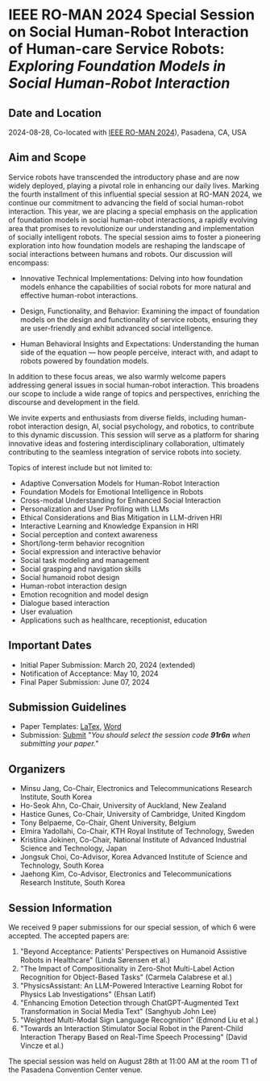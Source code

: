 # IEEE RO-MAN 2024 Special Session on Social Human-Robot Interaction of Human-care Service Robots: <br/> *Exploring Foundation Models in Social Human-Robot Interaction*

## Date and Location
2024-08-28, Co-located with [IEEE RO-MAN 2024](https://ro-man2024.org/)), Pasadena, CA, USA


## Aim and Scope

Service robots have transcended the introductory phase and are now widely deployed, playing a pivotal role in enhancing our daily lives. Marking the fourth installment of this influential special session at RO-MAN 2024, we continue our commitment to advancing the field of social human-robot interaction. This year, we are placing a special emphasis on the application of foundation models in social human-robot interactions, a rapidly evolving area that promises to revolutionize our understanding and implementation of socially intelligent robots. The special session aims to foster a pioneering exploration into how foundation models are reshaping the landscape of social interactions between humans and robots. Our discussion will encompass:

- Innovative Technical Implementations: Delving into how foundation models enhance the capabilities of social robots for more natural and effective human-robot interactions.

- Design, Functionality, and Behavior: Examining the impact of foundation models on the design and functionality of service robots, ensuring they are user-friendly and exhibit advanced social intelligence.

- Human Behavioral Insights and Expectations: Understanding the human side of the equation — how people perceive, interact with, and adapt to robots powered by foundation models.


In addition to these focus areas, we also warmly welcome papers addressing general issues in social human-robot interaction. This broadens our scope to include a wide range of topics and perspectives, enriching the discourse and development in the field.

We invite experts and enthusiasts from diverse fields, including human-robot interaction design, AI, social psychology, and robotics, to contribute to this dynamic discussion. This session will serve as a platform for sharing innovative ideas and fostering interdisciplinary collaboration, ultimately contributing to the seamless integration of service robots into society.

Topics of interest include but not limited to:
- Adaptive Conversation Models for Human-Robot Interaction
- Foundation Models for Emotional Intelligence in Robots
- Cross-modal Understanding for Enhanced Social Interaction
- Personalization and User Profiling with LLMs
- Ethical Considerations and Bias Mitigation in LLM-driven HRI
- Interactive Learning and Knowledge Expansion in HRI
- Social perception and context awareness
- Short/long-term behavior recognition
- Social expression and interactive behavior
- Social task modeling and management
- Social grasping and navigation skills
- Social humanoid robot design
- Human-robot interaction design
- Emotion recognition and model design
- Dialogue based interaction
- User evaluation
- Applications such as healthcare, receptionist, education

## Important Dates

- Initial Paper Submission: March 20, 2024 (extended)
- Notification of Acceptance: May 10, 2024
- Final Paper Submission: June 07, 2024

## Submission Guidelines

- Paper Templates: [LaTex](https://ras.papercept.net/conferences/support/tex.php), [Word](https://ras.papercept.net/conferences/support/word.php)
- Submission: [Submit](https://ras.papercept.net/conferences/scripts/start.pl) "*You should select the session code **91r6n** when submitting your paper.*"

## Organizers

- Minsu Jang, Co-Chair, Electronics and Telecommunications Research Institute, South Korea
- Ho-Seok Ahn, Co-Chair, University of Auckland, New Zealand
- Hastice Gunes, Co-Chair, University of Cambridge, United Kingdom
- Tony Belpaeme, Co-Chair, Ghent University, Belgium
- Elmira Yadollahi, Co-Chair, KTH Royal Institute of Technology, Sweden
- Kristiina Jokinen, Co-Chair, National Institute of Advanced Industrial Science and Technology, Japan
- Jongsuk Choi, Co-Advisor, Korea Advanced Institute of Science and Technology, South Korea
- Jaehong Kim, Co-Advisor, Electronics and Telecommunications Research Institute, South Korea

## Session Information

We received 9 paper submissions for our special session, of which 6 were accepted. The accepted papers are:

1. "Beyond Acceptance: Patients' Perspectives on Humanoid Assistive Robots in Healthcare" (Linda Sørensen et al.)
2. "The Impact of Compositionality in Zero-Shot Multi-Label Action Recognition for Object-Based Tasks" (Carmela Calabrese et al.)
3. "PhysicsAssistant: An LLM-Powered Interactive Learning Robot for Physics Lab Investigations" (Ehsan Latif)
4. "Enhancing Emotion Detection through ChatGPT-Augmented Text Transformation in Social Media Text" (Sanghyub John Lee)
5. "Weighted Multi-Modal Sign Language Recognition" (Edmond Liu et al.)
6. "Towards an Interaction Stimulator Social Robot in the Parent-Child Interaction Therapy Based on Real-Time Speech Processing" (David Vincze et al.)

The special session was held on August 28th at 11:00 AM at the room T1 of the Pasadena Convention Center venue.
